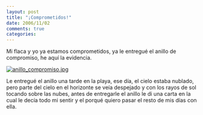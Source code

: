 ```yaml
---
layout: post
title: "¡Comprometidos!"
date: 2006/11/02
comments: true
categories: 
---
```


Mi flaca y yo ya estamos comprometidos, ya le entregué el anillo de compromiso, he aquí la evidencia.

<a href="http://jcastaneyra.files.wordpress.com/2006/11/anillo_compromiso.jpg" title="anillo_compromiso.jpg"><img src="http://jcastaneyra.files.wordpress.com/2006/11/anillo_compromiso.jpg" alt="anillo_compromiso.jpg" /></a>

Le entregué el anillo una tarde en la playa, ese día, el cielo estaba nublado, pero parte del cielo en el horizonte se veía despejado y con los rayos de sol tocando sobre las nubes, antes de entregarle el anillo le di una carta en la cual le decía todo mi sentir y el porqué quiero pasar el resto de mis días con ella.

<script type="text/javascript">
  var custom_disqus_url = 'http://www.jcastaneyra.com/2006/11/02/%c2%a1comprometidos/';
</script>
